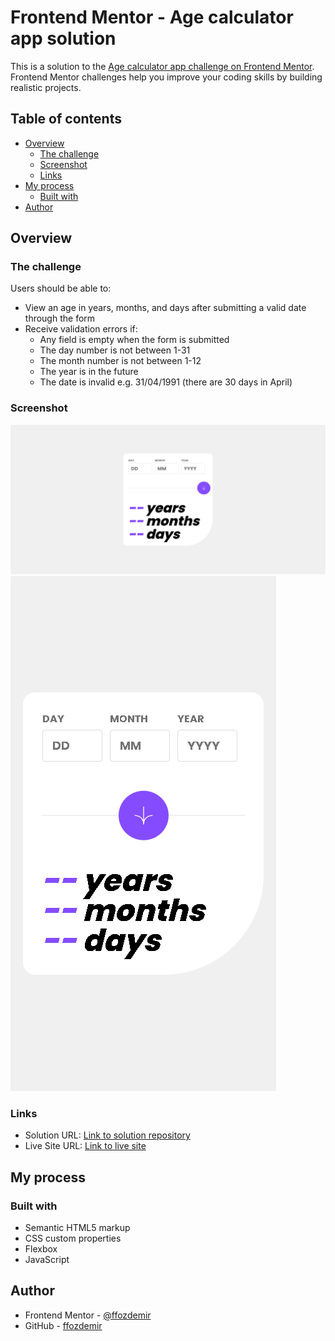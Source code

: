 # Frontend Mentor - Age calculator app solution

This is a solution to the [Age calculator app challenge on Frontend Mentor](https://www.frontendmentor.io/challenges/age-calculator-app-dF9DFFpj-Q). Frontend Mentor challenges help you improve your coding skills by building realistic projects.

## Table of contents

- [Overview](#overview)
  - [The challenge](#the-challenge)
  - [Screenshot](#screenshot)
  - [Links](#links)
- [My process](#my-process)
  - [Built with](#built-with)
- [Author](#author)

## Overview

### The challenge

Users should be able to:

- View an age in years, months, and days after submitting a valid date through the form
- Receive validation errors if:
  - Any field is empty when the form is submitted
  - The day number is not between 1-31
  - The month number is not between 1-12
  - The year is in the future
  - The date is invalid e.g. 31/04/1991 (there are 30 days in April)

### Screenshot

![Desktop Screenshot](./assets/images/screenshot.jpg)
![Mobile Screenshot](./assets/images/screenshot-mobile.jpg)


### Links

- Solution URL: [Link to solution repository](https://github.com/ffozdemir/age-calculator-app)
- Live Site URL: [Link to live site](https://voluble-centaur-2f9ab8.netlify.app)

## My process

### Built with

- Semantic HTML5 markup
- CSS custom properties
- Flexbox
- JavaScript

## Author

- Frontend Mentor - [@ffozdemir](https://www.frontendmentor.io/profile/ffozdemir)
- GitHub - [ffozdemir](https://github.com/ffozdemir)

